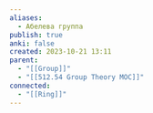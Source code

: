 ```yaml
---
aliases:
  - Абелева группа
publish: true
anki: false
created: 2023-10-21 13:11
parent:
  - "[[Group]]"
  - "[[512.54 Group Theory MOC]]"
connected:
  - "[[Ring]]"
---
```
















